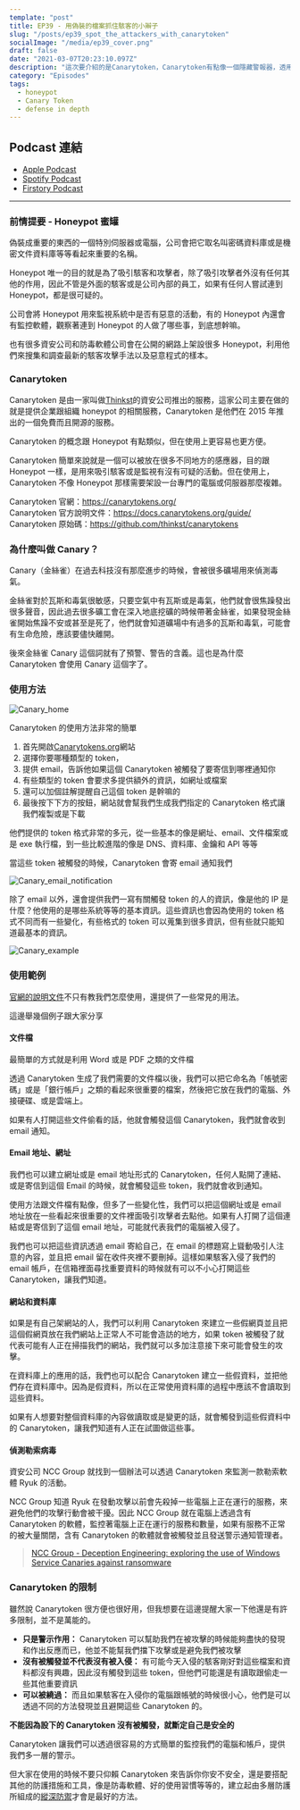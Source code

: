 ```yaml
---
template: "post"
title: EP39 - 用偽裝的檔案抓住駭客的小辮子
slug: "/posts/ep39_spot_the_attackers_with_canarytoken"
socialImage: "/media/ep39_cover.png"
draft: false
date: "2021-03-07T20:23:10.097Z"
description: "這次要介紹的是Canarytoken，Canarytoken有點像一個隱藏警報器，透用偽裝的文件、Email或網址吸引入侵的駭客，只要不小心在路過的時候觸發，Canarytoken就會像警衛一樣馬上通知我們有可疑的行動要多多注意了"
category: "Episodes"
tags:
  - honeypot
  - Canary Token
  - defense in depth
---
```


## Podcast 連結

- [Apple Podcast](https://podcasts.apple.com/us/podcast/%E8%B3%87%E5%AE%89%E8%A7%A3%E5%A3%93%E7%B8%AE/id1513276667#episodeGuid=cklzlzeg1n2560878vwfamb85)
- [Spotify Podcast](https://open.spotify.com/episode/6Qw32qe9hbJVEL8AS8vDCh?si=e57317889ee64a88)
- [Firstory Podcast](https://open.firstory.me/story/cklzlzeg1n2560878vwfamb85)
---

### 前情提要 - Honeypot 蜜罐

偽裝成重要的東西的一個特別伺服器或電腦，公司會把它取名叫密碼資料庫或是機密文件資料庫等等看起來重要的名稱。

Honeypot 唯一的目的就是為了吸引駭客和攻擊者，除了吸引攻擊者外沒有任何其他的作用，因此不管是外面的駭客或是公司內部的員工，如果有任何人嘗試連到 Honeypot，都是很可疑的。

公司會將 Honeypot 用來監視系統中是否有惡意的活動，有的 Honeypot 內還會有監控軟體，觀察著連到 Honeypot 的人做了哪些事，到底想幹嘛。

也有很多資安公司和防毒軟體公司會在公開的網路上架設很多 Honeypot，利用他們來搜集和調查最新的駭客攻擊手法以及惡意程式的樣本。

### Canarytoken

Canarytoken 是由一家叫做[Thinkst](https://thinkst.com/)的資安公司推出的服務，這家公司主要在做的就是提供企業跟組織 honeypot 的相關服務，Canarytoken 是他們在 2015 年推出的一個免費而且開源的服務。

Canarytoken 的概念跟 Honeypot 有點類似，但在使用上更容易也更方便。

Canarytoken 簡單來說就是一個可以被放在很多不同地方的感應器，目的跟 Honeypot 一樣，是用來吸引駭客或是監視有沒有可疑的活動。但在使用上，Canarytoken 不像 Honeypot 那樣需要架設一台專門的電腦或伺服器那麼複雜。

Canarytoken 官網：<https://canarytokens.org/>  
Canarytoken 官方說明文件：<https://docs.canarytokens.org/guide/>  
Canarytoken 原始碼：<https://github.com/thinkst/canarytokens>

### 為什麼叫做 Canary？

Canary（金絲雀）在過去科技沒有那麼進步的時候，會被很多礦場用來偵測毒氣。

金絲雀對於瓦斯和毒氣很敏感，只要空氣中有瓦斯或是毒氣，他們就會很焦躁發出很多聲音，因此過去很多礦工會在深入地底挖礦的時候帶著金絲雀，如果發現金絲雀開始焦躁不安或甚至是死了，他們就會知道礦場中有過多的瓦斯和毒氣，可能會有生命危險，應該要儘快離開。

後來金絲雀 Canary 這個詞就有了預警、警告的含義。這也是為什麼 Canarytoken 會使用 Canary 這個字了。

### 使用方法

![Canary_home](/media/canary_home.png)

Canarytoken 的使用方法非常的簡單

1. 首先開啟[Canarytokens.org](https://canarytokens.org)網站
2. 選擇你要哪種類型的 token，
3. 提供 email，告訴他如果這個 Canarytoken 被觸發了要寄信到哪裡通知你
4. 有些類型的 token 會要求多提供額外的資訊，如網址或檔案
5. 還可以加個註解提醒自己這個 token 是幹嘛的
6. 最後按下下方的按鈕，網站就會幫我們生成我們指定的 Canarytoken 格式讓我們複製或是下載

他們提供的 token 格式非常的多元，從一些基本的像是網址、email、文件檔案或是 exe 執行檔，到一些比較進階的像是 DNS、資料庫、金鑰和 API 等等

當這些 token 被觸發的時候，Canarytoken 會寄 email 通知我們

![Canary_email_notification](/media/canary_email_notification.jpg)

除了 email 以外，還會提供我們一寫有關觸發 token 的人的資訊，像是他的 IP 是什麼？他使用的是哪些系統等等的基本資訊。這些資訊也會因為使用的 token 格式不同而有一些變化，有些格式的 token 可以蒐集到很多資訊，但有些就只能知道最基本的資訊。

![Canary_example](/media/canary_example.jpg)

### 使用範例

[官網的說明文件](https://docs.canarytokens.org/guide/#what-are-canarytokens)不只有教我們怎麼使用，還提供了一些常見的用法。

這邊舉幾個例子跟大家分享

#### 文件檔

最簡單的方式就是利用 Word 或是 PDF 之類的文件檔

透過 Canarytoken 生成了我們需要的文件檔以後，我們可以把它命名為「帳號密碼」或是「銀行帳戶」之類的看起來很重要的檔案，然後把它放在我們的電腦、外接硬碟、或是雲端上。

如果有人打開這些文件偷看的話，他就會觸發這個 Canarytoken，我們就會收到 email 通知。

#### Email 地址、網址

我們也可以建立網址或是 email 地址形式的 Canarytoken，任何人點開了連結、或是寄信到這個 Email 的時候，就會觸發這些 token，我們就會收到通知。

使用方法跟文件檔有點像，但多了一些變化性，我們可以把這個網址或是 email 地址放在一些看起來很重要的文件裡面吸引攻擊者去點他。如果有人打開了這個連結或是寄信到了這個 email 地址，可能就代表我們的電腦被入侵了。

我們也可以把這些資訊透過 email 寄給自己，在 email 的標題寫上聳動吸引人注意的內容，並且把 email 留在收件夾裡不要刪掉。這樣如果駭客入侵了我們的 email 帳戶，在信箱裡面尋找重要資料的時候就有可以不小心打開這些 Canarytoken，讓我們知道。

#### 網站和資料庫

如果是有自己架網站的人，我們可以利用 Canarytoken 來建立一些假網頁並且把這個假網頁放在我們網站上正常人不可能會造訪的地方，如果 token 被觸發了就代表可能有人正在掃描我們的網站，我們就可以多加注意接下來可能會發生的攻擊。

在資料庫上的應用的話，我們也可以配合 Canarytoken 建立一些假資料，並把他們存在資料庫中。因為是假資料，所以在正常使用資料庫的過程中應該不會讀取到這些資料。

如果有人想要對整個資料庫的內容做讀取或是變更的話，就會觸發到這些假資料中的 Canarytoken，讓我們知道有人正在試圖做這些事。

#### 偵測勒索病毒

資安公司 NCC Group 就找到一個辦法可以透過 Canarytoken 來監測一款勒索軟體 Ryuk 的活動。

NCC Group 知道 Ryuk 在發動攻擊以前會先殺掉一些電腦上正在運行的服務，來避免他們的攻擊行動會被干擾。因此 NCC Group 就在電腦上透過含有 Canarytoken 的軟體，監控著電腦上正在運行的服務和數量，如果有服務不正常的被大量關閉，含有 Canarytoken 的軟體就會被觸發並且發送警示通知管理者。

> [NCC Group - Deception Engineering: exploring the use of Windows Service Canaries against ransomware](https://research.nccgroup.com/2021/03/04/deception-engineering-exploring-the-use-of-windows-service-canaries-against-ransomware/)

### Canarytoken 的限制

雖然說 Canarytoken 很方便也很好用，但我想要在這邊提醒大家一下他還是有許多限制，並不是萬能的。

- **只是警示作用：** Canarytoken 可以幫助我們在被攻擊的時候能夠盡快的發現和作出反應而已，他並不能幫我們擋下攻擊或是避免我們被攻擊
- **沒有被觸發並不代表沒有被入侵：** 有可能今天入侵的駭客剛好對這些檔案和資料都沒有興趣，因此沒有觸發到這些 token，但他們可能還是有讀取跟偷走一些其他重要資訊
- **可以被繞過：** 而且如果駭客在入侵你的電腦跟帳號的時候很小心，他們是可以透過不同的方法發現並且避開這些 Canarytoken 的。

**不能因為設下的 Canarytoken 沒有被觸發，就斷定自己是安全的**

Canarytoken 讓我們可以透過很容易的方式簡單的監控我們的電腦和帳戶，提供我們多一層的警示。

但大家在使用的時候不要只仰賴 Canarytoken 來告訴你你安不安全，還是要搭配其他的防護措施和工具，像是防毒軟體、好的使用習慣等等的，建立起由多層防護所組成的[縱深防禦](/posts/ep7-computer-habits-that-shouldnt-be-contempted#兩個重要觀念)才會是最好的方法。
